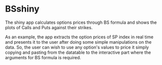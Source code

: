 # BSshiny

The shiny app calculates options prices through BS formula and shows the plots of Calls and Puts against their strikes.

As an example, the app extracts the option prices of SP index in real time and presents it to the user after doing some simple manipulations on the data. So, the user can wish to use any option's values to price it simply copying and pasting from the datatable to the interactive part where the arguments for BS formula is required.
